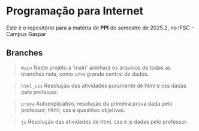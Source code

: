 # Programação para Internet
 Este é o repositório para a matéria de **PPI** do semestre de 2025.2, no IFSC - Campus Gaspar

## Branches
> `main`
Neste projeto a 'main' aninhará os arquivos de todas as branches nela, como uma grande central de dados.


> `html_css`
> Resolução das atividades puramente de html e css dadas pelo professor.


> `prova`
> Autoexplicativo, resolução da primeira prova dada pelo professor; Html, css e questões objetivas.


> `js`
> Resolução das atividades de html, css e js dadas pelo professor.
